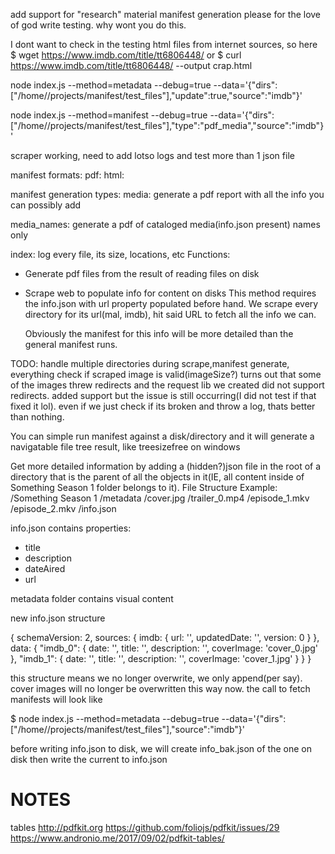 add support for "research" material manifest generation
please for the love of god write testing. why wont you do this.

I dont want to check in the testing html files from internet sources, so here
$ wget https://www.imdb.com/title/tt6806448/
  or
$ curl https://www.imdb.com/title/tt6806448/ --output crap.html

node index.js --method=metadata --debug=true --data='{"dirs":["/home/<username>/projects/manifest/test_files"],"update":true,"source":"imdb"}'

node index.js --method=manifest --debug=true --data='{"dirs":["/home/<username>/projects/manifest/test_files"],"type":"pdf_media","source":"imdb"}'

scraper working, need to add lotso logs and test more than 1 json file

manifest formats:
  pdf:
  html:

manifest generation types:
  media:
    generate a pdf report with all the info you can possibly add

  media_names:
    generate a pdf of cataloged media(info.json present) names only

  index:
    log every file, its size, locations, etc
Functions:
  - Generate pdf files from the result of reading files on disk
  - Scrape web to populate info for content on disks
    This method requires the info.json with url property populated before hand.
    We scrape every directory for its url(mal, imdb), hit said URL to fetch all
    the info we can.

    Obviously the manifest for this info will be more detailed than the general
    manifest runs.

TODO:
  handle multiple directories during scrape,manifest generate, everything
  check if scraped image is valid(imageSize?)
    turns out that some of the images threw redirects and the request lib we
    created did not support redirects. added support but the issue is still
    occurring(I did not test if that fixed it lol). even if we just check if its
    broken and throw a log, thats better than nothing.

You can simple run manifest against a disk/directory and it will generate a
navigatable file tree result, like treesizefree on windows

Get more detailed information by adding a (hidden?)json file in the root of a
directory that is the parent of all the objects in it(IE, all content inside of
Something Season 1 folder belongs to it).
File Structure Example:
/Something Season 1
  /metadata
    /cover.jpg
    /trailer_0.mp4
  /episode_1.mkv
  /episode_2.mkv
  /info.json

info.json contains properties:
  - title
  - description
  - dateAired
  - url

metadata folder contains visual content

new info.json structure

{
  schemaVersion: 2,
  sources: {
    imdb: {
      url: '',
      updatedDate: '',
      version: 0
    }
  },
  data: {
    "imdb_0": {
      date: '',
      title: '',
      description: '',
      coverImage: 'cover_0.jpg'
    },
    "imdb_1": {
      date: '',
      title: '',
      description: '',
      coverImage: 'cover_1.jpg'
    }
  }
}

this structure means we no longer overwrite, we only append(per say). cover
images will no longer be overwritten this way now. the call to fetch manifests
will look like

$ node index.js --method=metadata --debug=true --data='{"dirs":["/home/<username>/projects/manifest/test_files"],"source":"imdb"}'

before writing info.json to disk, we will create info_bak.json of the one on
disk then write the current to info.json

# NOTES
tables
http://pdfkit.org
https://github.com/foliojs/pdfkit/issues/29
https://www.andronio.me/2017/09/02/pdfkit-tables/
